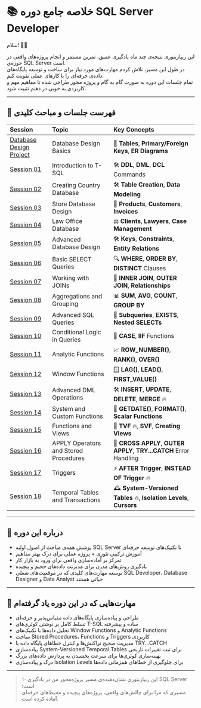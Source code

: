 # 📚 خلاصه جامع دوره SQL Server Developer

سلام! 👋🏼

این ریپازیتوری نتیجه‌ی چند ماه یادگیری عمیق، تمرین مستمر و انجام پروژه‌های واقعی در حوزه‌ی SQL Server است.  
در طول این مسیر، تلاش کردم مهارت‌های مورد نیاز برای ساخت و توسعه پایگاه‌های داده‌ی حرفه‌ای را با کارهای عملی تقویت کنم.  
تمام جلسات این دوره به صورت گام به گام و پروژه محور طراحی شده تا مفاهیم مهم و کاربردی به خوبی در ذهنم تثبیت شود.


---

## 🧩 فهرست جلسات و مباحث کلیدی

| Session | Topic | Key Concepts |
|:---|:---|:---|
| [Database Design Project](DataBaseDesign) | Database Design Basics | 🧩 **Tables**, **Primary/Foreign Keys**, **ER Diagrams** |
| [Session 01](Sessions/Session%2001) | Introduction to T-SQL | 🛠️ **DDL**, **DML**, **DCL** Commands |
| [Session 02](Sessions/Session%2002) | Creating Country Database | 🛠️ **Table Creation**, **Data Modeling** |
| [Session 03](Sessions/Session%2003) | Store Database Design | 🛒 **Products**, **Customers**, **Invoices** |
| [Session 04](Sessions/Session%2004) | Law Office Database | ⚖️ **Clients**, **Lawyers**, **Case Management** |
| [Session 05](Sessions/Session%2005) | Advanced Database Design | 🛠️ **Keys**, **Constraints**, **Entity Relations** |
| [Session 06](Sessions/Session%2006) | Basic SELECT Queries | 🔍 **WHERE**, **ORDER BY**, **DISTINCT** Clauses |
| [Session 07](Sessions/Session%2007) | Working with JOINs | 🔗 **INNER JOIN**, **OUTER JOIN**, **Relationships** |
| [Session 08](Sessions/Session%2008) | Aggregations and Grouping | 📊 **SUM**, **AVG**, **COUNT**, **GROUP BY** |
| [Session 09](Sessions/Session%2009) | Advanced SQL Queries | 🧠 **Subqueries**, **EXISTS**, **Nested SELECTs** |
| [Session 10](Sessions/Session%2010) | Conditional Logic in Queries | 🔀 **CASE**, **IIF** Functions |
| [Session 11](Sessions/Session%2011) | Analytic Functions | 📈 **ROW_NUMBER()**, **RANK()**, **OVER()** |
| [Session 12](Sessions/Session%2012) | Window Functions | 🪟 **LAG()**, **LEAD()**, **FIRST_VALUE()** |
| [Session 13](Sessions/Session%2013) | Advanced DML Operations | 🛠️ **INSERT**, **UPDATE**, **DELETE**, **MERGE** 🔥 |
| [Session 14](Sessions/Session%2014) | System and Custom Functions | 🧮 **GETDATE()**, **FORMAT()**, **Scalar Functions** |
| [Session 15](Sessions/Session%2015) | Functions and Views | 🧩 **TVF** 🔥, **SVF**, **Creating Views** |
| [Session 16](Sessions/Session%2016) | APPLY Operators and Stored Procedures | 🔄 **CROSS APPLY**, **OUTER APPLY**, **TRY...CATCH** Error Handling |
| [Session 17](Sessions/Session%2017) | Triggers | ⚡ **AFTER Trigger**, **INSTEAD OF Trigger** 🔥 |
| [Session 18](Sessions/Session%2018) | Temporal Tables and Transactions | 🕰️ **System-Versioned Tables** 🔥, **Isolation Levels**, **Cursors** |

---

## 🎯 درباره این دوره

- پوشش همه‌ی مباحث از اصول اولیه SQL Server تا تکنیک‌های توسعه حرفه‌ای
- آموزش ترکیبی تئوری + پروژه عملی برای درک بهتر مفاهیم
- تمرکز بر آماده‌سازی واقعی برای ورود به بازار کار
- یادگیری روش‌های مدرن برای مدیریت داده‌های حجیم و پیچیده
- توسعه مهارت‌های کلیدی که در موقعیت‌های شغلی SQL Developer، Database Designer و Data Analyst حیاتی هستند

---

## 🚀 مهارت‌هایی که در این دوره یاد گرفته‌ام

- طراحی و پیاده‌سازی پایگاه‌های داده مقیاس‌پذیر و حرفه‌ای
- تسلط کامل بر نوشتن کوئری‌های T-SQL ساده و پیشرفته
- تحلیل داده‌ها با تکنیک‌های Window Functions و Analytic Functions
- ساخت Stored Procedures، Functions و Triggers کاربردی
- مدیریت صحیح تراکنش‌ها و کنترل خطاهای پایگاه داده با TRY...CATCH
- پیاده‌سازی System-Versioned Temporal Tables برای ثبت تغییرات تاریخی
- بهینه‌سازی کوئری‌ها برای سرعت بخشیدن به پردازش داده‌های بزرگ
- درک و پیاده‌سازی Isolation Levels برای جلوگیری از خطاهای همزمانی داده‌ها

---

> ✨ این ریپازیتوری نشان‌دهنده‌ی مسیر پروژه‌محور من در یادگیری SQL Server است؛  
> مسیری که مرا برای چالش‌های واقعی، پروژه‌های پیچیده و محیط‌های حرفه‌ای آماده کرده است.

